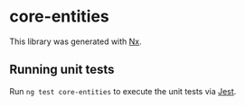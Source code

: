 # core-entities

This library was generated with [Nx](https://nx.dev).

## Running unit tests

Run `ng test core-entities` to execute the unit tests via [Jest](https://jestjs.io).
